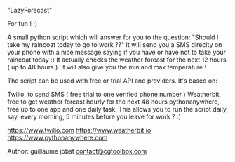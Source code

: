 "LazyForecast"

For fun ! :)

A small python script which will answer for you to the question: "Should I take my raincoat today to go to work ??"
It will send you a SMS direclty on your phone with a nice message saying if you have or have not to take your raincoat today :)
It actually checks the weather forcast for the next 12 hours ( up to 48 hours ). It will also give you the min and max temperature !

The script can be used with free or trial API and providers. It's based on:

Twilio, to send SMS ( free trial to one verified phone number )
Weatherbit, free to get weather forcast hourly for the next 48 hours
pythonanywhere, free up to one app and one daily task. This allows you to run the script daily, say, every morning, 5 minutes before you leave for work ? :)

https://www.twilio.com
https://www.weatherbit.io
https://www.pythonanywhere.com

Author: guillaume jobst
        contact@cgtoolbox.com
